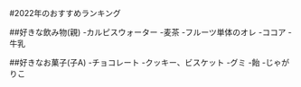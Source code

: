 #2022年のおすすめランキング

##好きな飲み物(親)
-カルピスウォーター
-麦茶
-フルーツ単体のオレ
-ココア
-牛乳

##好きなお菓子(子A)
-チョコレート
-クッキー、ビスケット
-グミ
-飴
-じゃがりこ